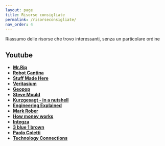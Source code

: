 ```yaml
---
layout: page
title: Risorse consigliate
permalink: /risorseconsigliate/
nav_order: 4
---
```


Riassumo delle risorse che trovo interessanti, senza un particolare ordine

## Youtube

- **[Mr.Rip](https://www.youtube.com/@mr_rip)** 
- **[Robot Cantina](https://www.youtube.com/@robotcantina8957)** 
- **[Stuff Made Here](https://www.youtube.com/@StuffMadeHere)** 
- **[Veritasium](https://www.youtube.com/@veritasium)** 
- **[Geopop](https://www.youtube.com/@geopop)** 
- **[Steve Mould](https://www.youtube.com/@SteveMould)**
- **[Kurzgesagt - in a nutshell](https://www.youtube.com/@kurzgesagt)** 
- **[Engineering Explained](https://www.youtube.com/@EngineeringExplained)** 
- **[Mark Rober](https://www.youtube.com/@MarkRober)** 
- **[How money works](https://www.youtube.com/@HowMoneyWorks)**
- **[Integza](https://www.youtube.com/@integza)**
- **[3 blue 1 brown](https://www.youtube.com/@3blue1brown)**
- **[Paolo Coletti](https://www.youtube.com/@PaoloColetti)**
- **[Technology Connections](https://www.youtube.com/@TechnologyConnections)**


